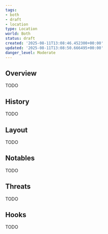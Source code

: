 ```yaml
---
tags:
- both
- draft
- location
type: Location
world: Both
status: draft
created: '2025-08-11T13:08:46.452300+00:00'
updated: '2025-08-11T13:08:50.666495+00:00'
danger_level: Moderate
---
```



## Overview

TODO
## History

TODO
## Layout

TODO
## Notables

TODO
## Threats

TODO
## Hooks

TODO
